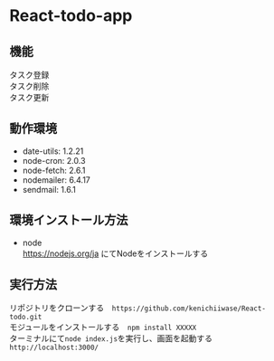 # React-todo-app

## 機能 
タスク登録  
タスク削除  
タスク更新  

## 動作環境  
- date-utils: 1.2.21  
- node-cron: 2.0.3  
- node-fetch: 2.6.1  
- nodemailer: 6.4.17  
- sendmail: 1.6.1  

## 環境インストール方法  
- node  
https://nodejs.org/ja にてNodeをインストールする  

## 実行方法  
リポジトリをクローンする　`https://github.com/kenichiiwase/React-todo.git`  
モジュールをインストールする　`npm install XXXXX`  
ターミナルにて`node index.js`を実行し、画面を起動する `http://localhost:3000/`


